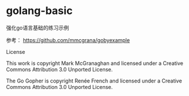 # golang-basic
强化go语言基础的练习示例

参考：
https://github.com/mmcgrana/gobyexample

License

This work is copyright Mark McGranaghan and licensed under a Creative Commons Attribution 3.0 Unported License.

The Go Gopher is copyright Renée French and licensed under a Creative Commons Attribution 3.0 Unported License.


